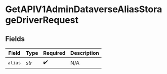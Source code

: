 # GetAPIV1AdminDataverseAliasStorageDriverRequest


## Fields

| Field              | Type               | Required           | Description        |
| ------------------ | ------------------ | ------------------ | ------------------ |
| `alias`            | *str*              | :heavy_check_mark: | N/A                |